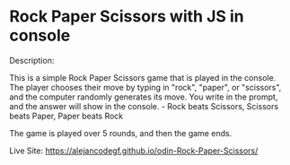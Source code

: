 # Rock Paper Scissors with JS in console

Description:

This is a simple Rock Paper Scissors game that is played in the console. The player chooses their move by typing in "rock", "paper", or "scissors", and the computer randomly generates its move. You write in the prompt, and the answer will show in the console.
    - Rock beats Scissors, Scissors beats Paper, Paper beats Rock

The game is played over 5 rounds, and then the game ends.

Live Site: https://alejancodegf.github.io/odin-Rock-Paper-Scissors/